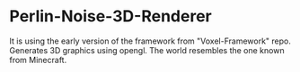 # Perlin-Noise-3D-Renderer
It is using the early version of the framework from "Voxel-Framework" repo. Generates 3D graphics using opengl. The world resembles the one known from Minecraft.
